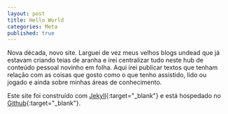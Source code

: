```yaml
---
layout: post
title: Hello World
categories: Meta
published: true
---
```


Nova década, novo site. Larguei de vez meus velhos blogs undead que já estavam criando teias de aranha e irei centralizar tudo neste hub de conteúdo pessoal novinho em folha. Aqui irei publicar textos que tenham relação com as coisas que gosto como o que tenho assistido, lido ou jogado e ainda sobre minhas áreas de conhecimento.

Este site foi construído com [Jekyll](https://jekyllrb.com){:target="_blank"} e está hospedado no [Github](https://github.com){:target="_blank"}.
